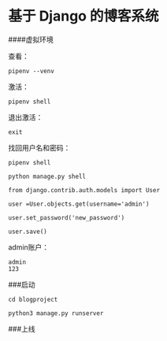 # 基于 Django 的博客系统

####虚拟环境

查看：

    pipenv --venv
激活：

    pipenv shell
    
退出激活：

    exit
    
找回用户名和密码：

```
pipenv shell

python manage.py shell 

from django.contrib.auth.models import User        

user =User.objects.get(username='admin')

user.set_password('new_password')  

user.save()
```

admin账户：

    admin
    123

###启动
    
``` 
cd blogproject

python3 manage.py runserver
```

###上线


